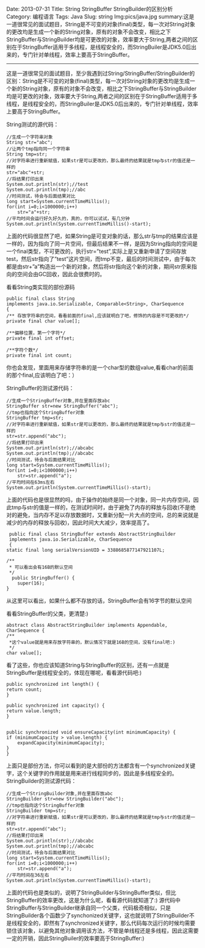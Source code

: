 Date: 2013-07-31
Title: String StringBuffer StringBuilder的区别分析
Category: 编程语言
Tags: Java
Slug: string
Img:pics/java.jpg
summary:这是一道很常见的面试题目，String是不可变的对象(final)类型，每一次对String对象的更改均是生成一个新的String对象，原有的对象不会改变，相比之下StringBuffer与StringBuilder均是可更改的对象，效率要大于String,两者之间的区别在于StringBuffer适用于多线程，是线程安全的，而StringBuiler是JDK5.0后出来的，专门针对单线程，效率上要高于StringBuffer。

----------
这是一道很常见的面试题目，至少我遇到过String/StringBuffer/StringBuilder的区别：String是不可变的对象(final)类型，每一次对String对象的更改均是生成一个新的String对象，原有的对象不会改变，相比之下StringBuffer与StringBuilder均是可更改的对象，效率要大于String,两者之间的区别在于StringBuffer适用于多线程，是线程安全的，而StringBuiler是JDK5.0后出来的，专门针对单线程，效率上要高于StringBuffer。

String测试的源代码：

	//生成一个字符串对象
	String str="abc";
	//让两个tmp指向同一个字符串
	String tmp=str;
	//对字符串进行重新赋值，如果str是可以更改的，那么最终的结果就是tmp与str的值还是一样的
	str="abc"+str;
	//将结果打印出来
	System.out.println(str);//test
	System.out.println(tmp);//abc
	//时间测试，待会与后面结果对比
	long start=System.currentTimeMillis();
	for(int i=0;i<1000000;i++)
		str="a"+str;
	//平均时间会运行好久好久的，真的，你可以试试，有几分钟
	System.out.println(System.currentTimeMillis()-start);
上面的代码很显然了吧，如果String是可变对象的话，那么str与tmp的结果应该是一样的，因为指向了同一片空间，但最后结果不一样，是因为String指向的空间是一个final类型，不可更改的，执行str=”test”,实际上是又重新申请了空间存放test，然后str指向了”test”这片空间，而tmp不变，最后的时间测试中，由于每次都是由str+”a”构造出一个新的对象，然后将str指向这个新的对象，期间str原来指向的空间会由GC回收，因此会很费时的。

看看String类实现的部份源码

    public final class String
    implements java.io.Serializable, Comparable<String>, CharSequence
    {
    /** 存放字符串的空间，看看前面的final,应该就明白了吧，修饰的内容是不可更改的*/
    private final char value[];
    
    /**偏移位置，第一个字符*/
    private final int offset;
    
    /**字符个数*/
    private final int count;
你也会发现，里面用来存储字符串的是一个char型的数组value,看看char的前面的那个final,应该明白了吧：）

StringBuffer的测试源代码：

	//生成一个StringBuffer对象,并在里面存放abc
	StringBuffer str=new StringBuffer("abc");
	//tmp也指向这个StringBuffer对象
	StringBuffer tmp=str;
	//对字符串进行重新赋值，如果str是可以更改的，那么最终的结果就是tmp与str的值还是一样的
	str=str.append("abc");
	//将结果打印出来
	System.out.println(str);//abcabc
	System.out.println(tmp);//abcabc
	//时间测试，待会与后面结果对比
	long start=System.currentTimeMillis();
	for(int i=0;i<1000000;i++)
		str=str.append("a");
	//平均时间在63ms左右
	System.out.println(System.currentTimeMillis()-start);

上面的代码也是很显然的吗，由于操作的始终是同一个对象，同一片内存空间，因此tmp与str的值是一样的，在测试时间时，由于避免了内存的释放与回收(不是绝对的避免，当内存不足以存放数据时，又重新分配一片大点的空间，总的来说就是减少的内存的释放与回收)，因此时间大大减少，效率提高了。

     public final class StringBuffer extends AbstractStringBuilder
     implements java.io.Serializable, CharSequence
     {
    static final long serialVersionUID = 3388685877147921107L;
    
    /**
     * 可以看出会有16B的默认空间 
     */
      public StringBuffer() {
    	super(16);
    }
从这里可以看出，如果什么都不存放的话，StringBuffer会有16字节的默认空间

看看StringBuffer的父类，更清楚:)

    abstract class AbstractStringBuilder implements Appendable, CharSequence {
    /**
     *这个value就是用来存放字符串的，默认情况下就是16B的空间，没有final吧:)
     */
    char value[];

看了这些，你也应该知道String与StringBuffer的区别，还有一点就是StringBuffer是线程安全的，体现在哪呢，看看源代码吧:)

    public synchronized int length() {
	return count;
    }

    public synchronized int capacity() {
	return value.length;
    }


    public synchronized void ensureCapacity(int minimumCapacity) {
	if (minimumCapacity > value.length) {
	    expandCapacity(minimumCapacity);
	}
    }

上面只是部份方法，你可以看到的是大部份的方法都含有一个synchronized关键字，这个关键字的作用就是用来进行线程同步的，因此是多线程安全的。
StringBuilder的测试源代码：

	//生成一个StringBuilder对象,并在里面存放abc
	StringBuilder str=new StringBuilder("abc");
	//tmp也指向这个StringBuffer对象
	StringBuilder tmp=str;
	//对字符串进行重新赋值，如果str是可以更改的，那么最终的结果就是tmp与str的值还是一样的
	str=str.append("abc");
	//将结果打印出来
	System.out.println(str);//abcabc
	System.out.println(tmp);//abcabc
	//时间测试，待会与后面结果对比
	long start=System.currentTimeMillis();
	for(int i=0;i<1000000;i++)
		str=str.append("a");
	//平均时间在36左右
	System.out.println(System.currentTimeMillis()-start);

上面的代码也是类似的，说明了StringBuilder与StringBuffer类似，但比StringBuffer的效率更改，这是为什么呢，看看源代码就知道了:)
源代码中StringBuffer与StringBuilder继承自同一个父类，代码极奇相似，只是StringBuilder各个函数少了synchonized关键字，这也就说明了StringBuilder不是线程安全的，即然有了synchronized关键字，那么代码每次运行的时候均需要锁住该对象，以避免其他对象调用该方法，不管是单线程还是多线程，因此这需要一定的开销，因此StringBuiler的效率要高于StringBuffer:)